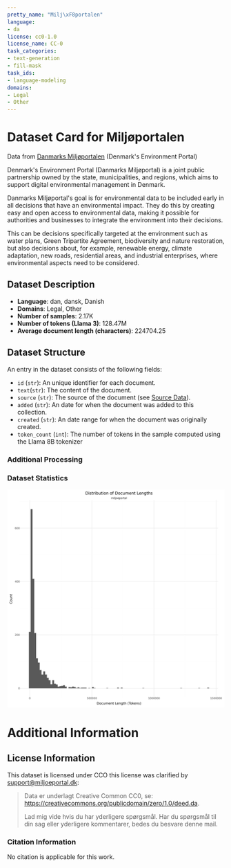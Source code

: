 ```yaml
---
pretty_name: "Milj\xF8portalen"
language:
- da
license: cc0-1.0
license_name: CC-0
task_categories:
- text-generation
- fill-mask
task_ids:
- language-modeling
domains:
- Legal
- Other
---
```


# Dataset Card for Miljøportalen

<!-- START-SHORT DESCRIPTION -->
Data from [Danmarks Miljøportalen](https://www.miljoeportal.dk/om-danmarks-miljoeportal/) (Denmark's Environment Portal)
<!-- END-SHORT DESCRIPTION -->

Denmark's Environment Portal (Danmarks Miljøportal) is a joint public partnership owned by the state, municipalities, and regions, which aims to support digital environmental management in Denmark.

Danmarks Miljøportal's goal is for environmental data to be included early in all decisions that have an environmental impact. They do this by creating easy and open access to environmental data, making it possible for authorities and businesses to integrate the environment into their decisions.

This can be decisions specifically targeted at the environment such as water plans, Green Tripartite Agreement, biodiversity and nature restoration, but also decisions about, for example, renewable energy, climate adaptation, new roads, residential areas, and industrial enterprises, where environmental aspects need to be considered.




## Dataset Description

<!-- START-DESC-STATS -->
- **Language**: dan, dansk, Danish
- **Domains**: Legal, Other
- **Number of samples**: 2.17K
- **Number of tokens (Llama 3)**: 128.47M
- **Average document length (characters)**: 224704.25
<!-- END-DESC-STATS -->


## Dataset Structure
An entry in the dataset consists of the following fields:

- `id` (`str`): An unique identifier for each document.
- `text`(`str`): The content of the document.
- `source` (`str`): The source of the document (see [Source Data](#source-data)).
- `added` (`str`): An date for when the document was added to this collection.
- `created` (`str`): An date range for when the document was originally created.
- `token_count` (`int`): The number of tokens in the sample computed using the Llama 8B tokenizer


### Additional Processing


### Dataset Statistics

<!-- START-DATASET PLOTS -->
<p align="center">
<img src="./images/dist_document_length.png" width="600" style="margin-right: 10px;" />
</p>
<!-- END-DATASET PLOTS -->


# Additional Information

## License Information
This dataset is licensed under CCO this license was clarified by support@miljoeportal.dk: 
 
> Data er underlagt Creative Common CC0, se:
> https://creativecommons.org/publicdomain/zero/1.0/deed.da.
> 
> Lad mig vide hvis du har yderligere spørgsmål.
> Har du spørgsmål til din sag eller yderligere kommentarer, bedes du besvare denne mail.

### Citation Information

No citation is applicable for this work.

